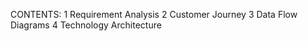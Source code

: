 CONTENTS:
  1 Requirement Analysis
  2 Customer Journey
  3 Data Flow Diagrams
  4 Technology Architecture
